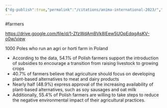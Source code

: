 ```yaml
---
{"dg-publish":true,"permalink":"/citations/anima-international-2023/","tags":["#farmers"],"created":"2025-10-23T17:42:45.152+01:00","updated":"2025-10-23T18:06:08.820+01:00"}
---
```


 #farmers 

https://drive.google.com/file/d/1-ZfzWdAmBVk8lEew5UOpEdqgAsKV-o0w/view

1000 Poles who run an agri or horti farm in Poland

- According to the data, 54.1% of Polish farmers support the introduction of subsidies to encourage a transition from raising livestock to growing crops
- 40.7% of farmers believe that agriculture should focus on developing plant-based alternatives to meat and dairy products
- Nearly half (48.9%) express approval of the increasing availability of plant-based alternatives, such as soy sausages and oat milk
- Additionally, 55.4% of Polish farmers are willing to take steps to reduce the negative environmental impact of their agricultural practices.

